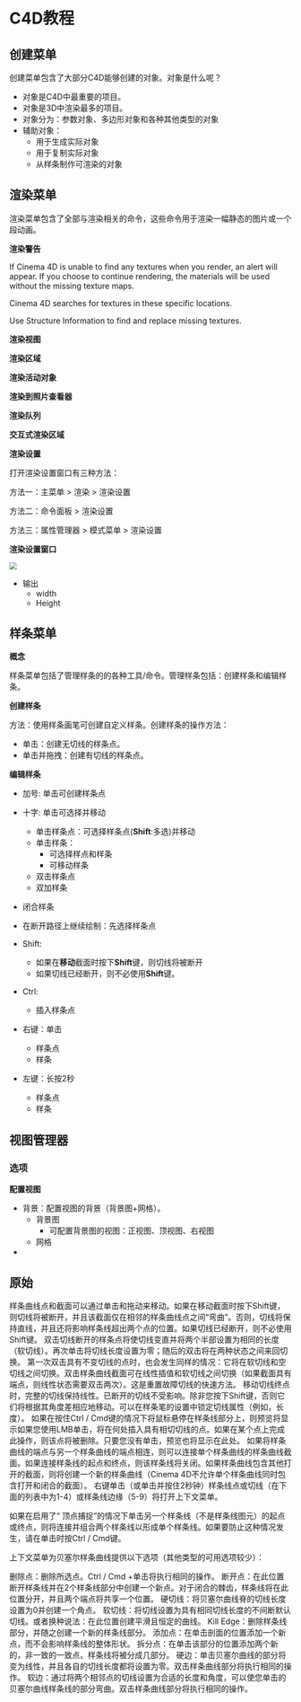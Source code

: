 # C4D教程

## 创建菜单

创建菜单包含了大部分C4D能够创建的对象。对象是什么呢？

- 对象是C4D中最重要的项目。
- 对象是3D中渲染最多的项目。
- 对象分为：参数对象、多边形对象和各种其他类型的对象
- 辅助对象：
  - 用于生成实际对象
  - 用于复制实际对象
  - 从样条制作可渲染的对象

## 渲染菜单

渲染菜单包含了全部与渲染相关的命令，这些命令用于渲染一幅静态的图片或一个段动画。

**渲染警告**

If Cinema 4D is unable to find any textures when you render, an alert will appear. If you choose to continue rendering, the materials will be used without the missing texture maps.

Cinema 4D searches for textures in these specific locations.

Use Structure Information to find and replace missing textures.

**渲染视图**

**渲染区域**

**渲染活动对象**

**渲染到照片查看器**

**渲染队列**

**交互式渲染区域**

**渲染设置**

打开渲染设置窗口有三种方法：

方法一：主菜单 > 渲染 > 渲染设置

方法二：命令面板 > 渲染设置

方法三：属性管理器 > 模式菜单 > 渲染设置

**渲染设置窗口**

<img src="/Users/zj/ui-notes/c4d/images/020127.jpg" style="zoom:80%;" />

- 输出
  - width
  - Height

## 样条菜单

**概念**

样条菜单包括了管理样条的的各种工具/命令。管理样条包括：创建样条和编辑样条。

**创建样条**

方法：使用样条画笔可创建自定义样条。创建样条的操作方法：

- 单击：创建无切线的样条点。
- 单击并拖拽：创建有切线的样条点。

**编辑样条**

- 加号: 单击可创建样条点

- 十字: 单击可选择并移动
  - 单击样条点：可选择样条点(**Shift**:多选)并移动
  - 单击样条：
    - 可选择样点和样条
    - 可移动样条
  - 双击样条点
  - 双加样条

- 闭合样条
- 在断开路径上继续绘制：先选择样条点
- Shift: 
  - 如果在**移动**截面时按下**Shift**键，则切线将被断开
  - 如果切线已经断开，则不必使用**Shift**键。
- Ctrl:
  - 插入样条点
- 右键：单击
  - 样条点
  - 样条
- 左键：长按2秒
  - 样条点
  - 样条



## 视图管理器

### 选项

**配置视图**

- 背景：配置视图的背景（背景图+网格）。
  - 背景图
    - 可配置背景图的视图：正视图、顶视图、右视图
  - 网格
- 





## 原始

样条曲线点和截面可以通过单击和拖动来移动。如果在移动截面时按下Shift键，则切线将被断开，并且该截面仅在相邻的样条曲线点之间“弯曲”。否则，切线将保持直线，并且还将影响样条线超出两个点的位置。如果切线已经断开，则不必使用Shift键。
双击切线断开的样条点将使切线变直并将两个半部设置为相同的长度（软切线）。再次单击将切线长度设置为零；随后的双击将在两种状态之间来回切换。
第一次双击具有不变切线的点时，也会发生同样的情况：它将在软切线和空切线之间切换。双击样条曲线截面可在线性插值和软切线之间切换（如果截面具有端点，则线性状态需要双击两次）。这是重置故障切线的快速方法。
移动切线终点时，完整的切线保持线性。已断开的切线不受影响。除非您按下Shift键，否则它们将根据其角度差相应地移动。可以在样条笔的设置中锁定切线属性（例如，长度）。
如果在按住Ctrl / Cmd键的情况下将鼠标悬停在样条线部分上，则预览将显示如果您使用LMB单击，将在何处插入具有相切切线的点。如果在某个点上完成此操作，则该点将被删除。只要您没有单击，预览也将显示在此处。
如果将样条曲线的端点与另一个样条曲线的端点相连，则可以连接单个样条曲线的样条曲线截面。如果连接样条线的起点和终点，则该样条线将关闭。如果样条曲线包含其他打开的截面，则将创建一个新的样条曲线（Cinema 4D不允许单个样条曲线同时包含打开和闭合的截面）。
右键单击（或单击并按住2秒钟）样条线点或切线（在下面的列表中为1-4）或样条线边缘（5-9）将打开上下文菜单。

如果在启用了“ 顶点捕捉”的情况下单击另一个样条线（不是样条线图元）的起点或终点，则将连接并组合两个样条线以形成单个样条线。如果要防止这种情况发生，请在单击时按Ctrl / Cmd键。

上下文菜单为贝塞尔样条曲线提供以下选项（其他类型的可用选项较少）：


删除点：删除所选点。Ctrl / Cmd +单击将执行相同的操作。
断开点：在此位置断开样条线并在2个样条线部分中创建一个新点。对于闭合的棘齿，样条线将在此位置分开，并且两个端点将共享一个位置。
硬切线：将贝塞尔曲线脊的切线长度设置为0并创建一个角点。
软切线：将切线设置为具有相同切线长度的不间断默认切线。或者换种说法：在此位置创建平滑且恒定的曲线。
Kill Edge：删除样条线部分，并随之创建一个新的样条线部分。
添加点：在单击剖面的位置添加一个新点，而不会影响样条线的整体形状。
拆分点：在单击该部分的位置添加两个新的，非一致的一致点。样条线将被分成几部分。
硬边：单击贝塞尔曲线的部分将变为线性，并且各自的切线长度都将设置为零。双击样条曲线部分将执行相同的操作。
软边：通过将两个相邻点的切线设置为合适的长度和角度，可以使您单击的贝塞尔曲线样条线的部分弯曲。双击样条曲线部分将执行相同的操作。